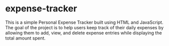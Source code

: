 # expense-tracker
This is a simple Personal Expense Tracker built using HTML and JavaScript. The goal of the project is to help users keep track of their daily expenses by allowing them to add, view, and delete expense entries while displaying the total amount spent.
